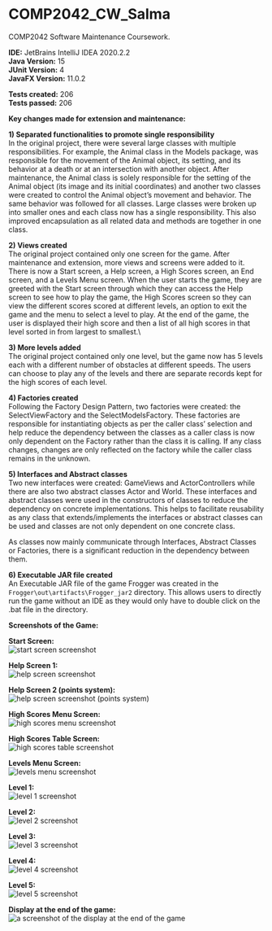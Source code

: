 # COMP2042_CW_Salma
COMP2042 Software Maintenance Coursework.

**IDE:** JetBrains IntelliJ IDEA 2020.2.2\
**Java Version:** 15\
**JUnit Version:** 4\
**JavaFX Version:** 11.0.2

**Tests created:** 206\
**Tests passed:** 206

**Key changes made for extension and maintenance:**

**1)	Separated functionalities to promote single responsibility**\
In the original project, there were several large classes with multiple responsibilities. For example, the Animal class in the Models package, was responsible for the movement of the Animal object, its setting, and its behavior at a death or at an intersection with another object. After maintenance, the Animal class is solely responsible for the setting of the Animal object (its image and its initial coordinates) and another two classes were created to control the Animal object’s movement and behavior. The same behavior was followed for all classes. Large classes were broken up into smaller ones and each class now has a single responsibility. This also improved encapsulation as all related data and methods are together in one class.

**2)	Views created**\
The original project contained only one screen for the game. After maintenance and extension, more views and screens were added to it. There is now a Start screen, a Help screen, a High Scores screen, an End screen, and a Levels Menu screen. When the user starts the game, they are greeted with the Start screen through which they can access the Help screen to see how to play the game, the High Scores screen so they can view the different scores scored at different levels, an option to exit the game and the menu to select a level to play. At the end of the game, the user is displayed their high score and then a list of all high scores in that level sorted in from largest to smallest.\

**3)	More levels added**\
The original project contained only one level, but the game now has 5 levels each with a different number of obstacles at different speeds. The users can choose to play any of the levels and there are separate records kept for the high scores of each level.

**4)	Factories created**\
Following the Factory Design Pattern, two factories were created: the SelectViewFactory and the SelectModelsFactory. These factories are responsible for instantiating objects as per the caller class’ selection and help reduce the dependency between the classes as a caller class is now only dependent on the Factory rather than the class it is calling. If any class changes, changes are only reflected on the factory while the caller class remains in the unknown.

**5)	Interfaces and Abstract classes**\
Two new interfaces were created: GameViews and ActorControllers while there are also two abstract classes Actor and World. These interfaces and abstract classes were used in the constructors of classes to reduce the dependency on concrete implementations. This helps to facilitate reusability as any class that extends/implements the interfaces or abstract classes can be used and classes are not only dependent on one concrete class.

As classes now mainly communicate through Interfaces, Abstract Classes or Factories, there is a significant reduction in the dependency between them. 

**6)	Executable JAR file created**\
An Executable JAR file of the game Frogger was created in the ```Frogger\out\artifacts\Frogger_jar2``` directory. This allows users to directly run the game without an IDE as they would only have to double click on the .bat file in the directory.

 **Screenshots of the Game:** 

**Start Screen:**\
![start screen screenshot](https://i.imgur.com/KT7o9oV.png)

**Help Screen 1:**\
![help screen screenshot](https://i.imgur.com/oMS0b1c.png)

**Help Screen 2 (points system):**\
![help screen screenshot (points system)](https://i.imgur.com/Zsg4utr.png)

**High Scores Menu Screen:**\
![high scores menu screenshot](https://i.imgur.com/wPfjYc9.png)

**High Scores Table Screen:**\
![high scores table screenshot](https://i.imgur.com/PR2M27c.png)

**Levels Menu Screen:**\
![levels menu screenshot](https://i.imgur.com/aW9d9ba.png)

**Level 1:**\
![level 1 screenshot](https://i.imgur.com/MMn4wIg.png)

**Level 2:**\
![level 2 screenshot](https://i.imgur.com/xj9okuW.png)

**Level 3:**\
![level 3 screenshot](https://i.imgur.com/W9C3f7P.png)

**Level 4:**\
![level 4 screenshot](https://i.imgur.com/npysxcV.png)

**Level 5:**\
![level 5 screenshot](https://i.imgur.com/sQ2CDw0.png)

**Display at the end of the game:**\
![a screenshot of the display at the end of the game](https://i.imgur.com/dB09OPo.png)














